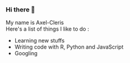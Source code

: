 ### Hi there 👋
My name is Axel-Cleris  
Here's a list of things I like to do : 

- Learning new stuffs
- Writing code with R, Python and JavaScript
- Googling

